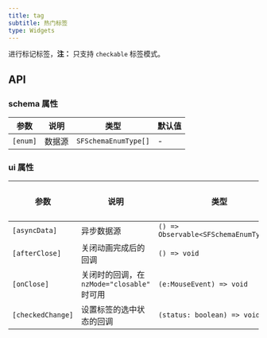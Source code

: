 ```yaml
---
title: tag
subtitle: 热门标签
type: Widgets
---
```


进行标记标签，**注：** 只支持 `checkable` 标签模式。

## API

### schema 属性

参数 | 说明 | 类型 | 默认值
----|------|-----|------
`[enum]` | 数据源 | `SFSchemaEnumType[]` | -

### ui 属性

参数 | 说明 | 类型 | 默认值
----|------|-----|------
`[asyncData]` | 异步数据源 | `() => Observable<SFSchemaEnumType[]>` | -
`[afterClose]` | 关闭动画完成后的回调 | `() => void` | -
`[onClose]` | 关闭时的回调，在 `nzMode="closable"` 时可用 | `(e:MouseEvent) => void` | -
`[checkedChange]` | 设置标签的选中状态的回调 | `(status: boolean) => void` | -
